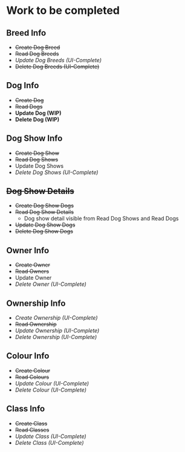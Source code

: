 # Work to be completed

## Breed Info

- ~~Create Dog Breed~~
- ~~Read Dog Breeds~~
- _Update Dog Breeds (UI-Complete)_
- ~~Delete Dog Breeds (UI-Complete)~~

## Dog Info

- ~~Create Dog~~
- ~~Read Dogs~~
- **Update Dog (WIP)**
- **Delete Dog (WIP)**

## Dog Show Info

- ~~Create Dog Show~~
- ~~Read Dog Shows~~
- Update Dog Shows
- _Delete Dog Shows (UI-Complete)_

## ~~Dog Show Details~~

- ~~Create Dog Show Dogs~~
- ~~Read Dog Show Details~~
  - Dog show detail visible from Read Dog Shows and Read Dogs
- ~~Update Dog Show Dogs~~
- ~~Delete Dog Show Dogs~~

## Owner Info

- ~~Create Owner~~
- ~~Read Owners~~
- Update Owner
- _Delete Owner (UI-Complete)_

## Ownership Info

- _Create Ownership (UI-Complete)_
- ~~Read Ownership~~
- _Update Ownership (UI-Complete)_
- _Delete Ownership (UI-Complete)_

## Colour Info

- ~~Create Colour~~
- ~~Read Colours~~
- _Update Colour (UI-Complete)_
- _Delete Colour (UI-Complete)_

## Class Info

- ~~Create Class~~
- ~~Read Classes~~
- _Update Class (UI-Complete)_
- _Delete Class (UI-Complete)_
